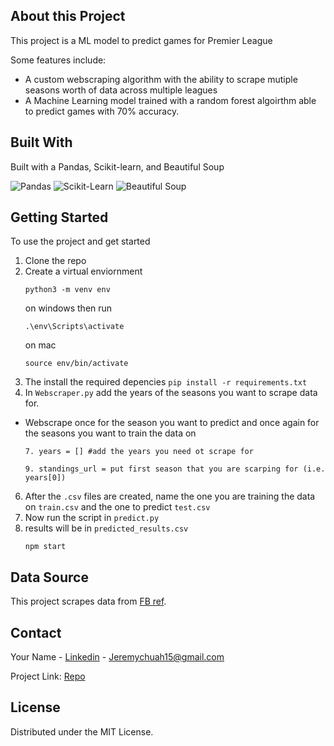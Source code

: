 ## About this Project

This project is a ML model to predict games for Premier League

Some features include:
* A custom webscraping algorithm with the ability to scrape mutiple seasons worth of data across multiple leagues
* A Machine Learning model trained with a random forest algoirthm able to predict games with 70% accuracy.

## Built With

Built with a Pandas, Scikit-learn, and Beautiful Soup

![Pandas](https://img.shields.io/badge/Pandas-150458?style=for-the-badge&logo=pandas&logoColor=white)
![Scikit-Learn](https://img.shields.io/badge/Scikit--Learn-F7931E?style=for-the-badge&logo=scikit-learn&logoColor=white)
![Beautiful Soup](https://img.shields.io/badge/Beautiful%20Soup-3776AB?style=for-the-badge&logo=python&logoColor=white)

## Getting Started

To use the project and get started

1. Clone the repo
2. Create a virtual enviornment
   ```
   python3 -m venv env
   ```
   on windows then run
   ```
   .\env\Scripts\activate
   ```
   on mac
   ```
   source env/bin/activate 
   ```
4. The install the required depencies
   ```pip install -r requirements.txt```
5.  In `Webscraper.py` add the years of the seasons you want to scrape data for.
   * Webscrape once for the season you want to predict and once again for the seasons you want to train the data on
     ```
     7. years = [] #add the years you need ot scrape for
     ```
     ```
     9. standings_url = put first season that you are scarping for (i.e. years[0])
     ```
6. After the ```.csv``` files are created, name the one you are training the data on `train.csv` and the one to predict `test.csv`
7. Now run the script in ```predict.py```
8. results will be in `predicted_results.csv`
   ```
   npm start
   ```
## Data Source

This project scrapes data from [FB ref](https://fbref.com/en).

<!-- CONTACT -->
## Contact

Your Name - [Linkedin](https://www.linkedin.com/in/jeremy-chuah/) - Jeremychuah15@gmail.com

Project Link: [Repo](https://github.com/JeremyChuah/SubwayUpdate)

<!-- LICENSE -->
## License

Distributed under the MIT License.
